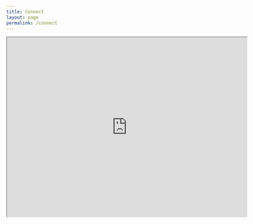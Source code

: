 ```yaml
---
title: Connect
layout: page
permalink: /connect
---
```


<iframe class="responsive-iframe" src="https://www.google.com/maps/d/embed?mid=1DUyJ4d1oK7HmCwwVaaeaf_TZBEZK4tbm" width="640" height="480"></iframe>
